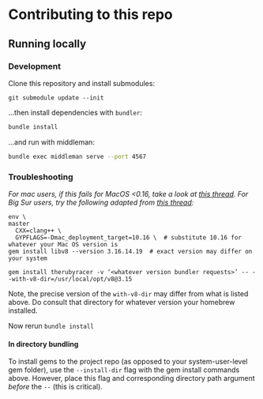 # Contributing to this repo

## Running locally

### Development

Clone this repository and install submodules:

```
git submodule update --init
```

...then install dependencies with `bundler`:

```bash
bundle install
```

...and run with middleman:

```bash
bundle exec middleman serve --port 4567
```

### Troubleshooting

_For mac users, if this fails for MacOS <0.16, take a look at [this thread](https://gist.github.com/fernandoaleman/868b64cd60ab2d51ab24e7bf384da1ca#gistcomment-3082045). For Big Sur users, try the following adapted from [this thread](https://github.com/shakacode/react-webpack-rails-tutorial/issues/266):_

```
env \                                                                                                                                                     master
  CXX=clang++ \
  GYPFLAGS=-Dmac_deployment_target=10.16 \  # substitute 10.16 for whatever your Mac OS version is
gem install libv8 --version 3.16.14.19  # exact version may differ on your system

gem install therubyracer -v ‘<whatever version bundler requests>’ -- --with-v8-dir=/usr/local/opt/v8@3.15
```
Note, the precise version of the `with-v8-dir` may differ from what is listed above. Do consult that directory for whatever version your homebrew installed.

Now rerun `bundle install`

#### In directory bundling

To install gems to the project repo (as opposed to your system-user-level gem folder), use the `--install-dir` flag with the gem install commands above. However, place this flag and corresponding directory path argument _before_ the `--` (this is critical).

